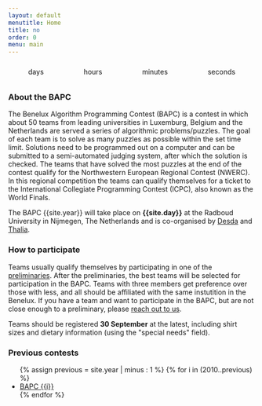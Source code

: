 ```yaml
---
layout: default
menutitle: Home
title: no
order: 0
menu: main
---
```


<div class="countdown">
    <div class="timer"><b class="countdownvalue" id="days"></b><span class="word">days</span></div>
    <div class="timer"><b class="countdownvalue" id="hours"></b><span class="word">hours</span></div>
    <div class="timer"><b class="countdownvalue" id="minutes"></b><span class="word">minutes</span></div>
    <div class="timer"><b class="countdownvalue" id="seconds"></b><span class="word">seconds</span></div>
</div>

<script src="/assets/js/countdown.js"></script>
<script>
    $(document).ready(function() {
        var target_date = new Date(2019, 9, 19, 9, 0, 0);
        var count = new Countdown(target_date, new Date());

        count.countdown(function(time) {
            if (time.days < 10) {
                $("#days").html("0" + time.days);
            } else {
                $("#days").html(time.days);
            }
            if (time.hours < 10) {
                $("#hours").html("0" + time.hours);
            } else {
                $("#hours").html(time.hours);
            }
            if (time.minutes < 10) {
                $("#minutes").html("0" + time.minutes);
            } else {
                $("#minutes").html(time.minutes);
            }
            if (time.seconds < 10) {
                $("#seconds").html("0" + time.seconds);
            } else {
                $("#seconds").html(time.seconds);
            }
        });
    });
</script>
<style>
    .countdown {
        display: flex;
        justify-content: space-around;
        margin-bottom: 12px;
    }
    @media (max-width: 380px) {
        .countdown {
            display: none;
        }
    }
    .timer {
        padding: 10px;
        text-align: center;
    }
    .countdownvalue {
        display: block;
        font-size: 4rem;
        line-height: 1;
    }
    .word {
        display: block;
    }
</style>

### About the BAPC

The Benelux Algorithm Programming Contest (BAPC) is a contest in which about 50 teams from leading universities in Luxemburg,
Belgium and the Netherlands are served a series of algorithmic problems/puzzles. The goal of each team is to solve as many
puzzles as possible within the set time limit. Solutions need to be programmed out on a computer and can be submitted to a
semi-automated judging system, after which the solution is checked. The teams that have solved the most puzzles at the end
of the contest qualify for the Northwestern European Regional Contest (NWERC). In this regional competition the teams can
qualify themselves for a ticket to the International Collegiate Programming Contest (ICPC), also known as the World Finals.

The BAPC {{site.year}} will take place on <b>{{site.day}}</b> at the Radboud University in Nijmegen, The Netherlands and is co-organised by <a href='https://www.desda.org/' target="_blank">Desda</a>
and <a href='https://thalia.nu' target="_blank">Thalia</a>.

### How to participate

Teams usually qualify themselves by participating in one of the [preliminaries](/preliminaries.html). After the preliminaries, the best teams will be selected for participation in the BAPC. Teams with three members get preference over those with less, and all should be affiliated with the same instutition in the Benelux. If you have a team and want to participate in the BAPC, but are not close enough to a preliminary, please [reach out to us](/contact.html).

Teams should be registered **30 September** at the latest, including shirt sizes and dietary information (using the "special needs" field).

### Previous contests

<ul id="previousContests">
    {% assign previous = site.year | minus : 1 %}
    {% for i in (2010..previous) %}
        <li><a href="http://{{i}}.bapc.eu/" target="_blank">BAPC {{i}}</a></li>
    {% endfor %}
</ul>
